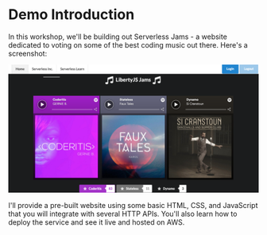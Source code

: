 # Demo Introduction

In this workshop, we'll be building out Serverless Jams - a website dedicated to voting on some of the best coding music out there. Here's a screenshot:

![Serverless Jams](/images/serverlessjams-screenshot.png)

I'll provide a pre-built website using some basic HTML, CSS, and JavaScript that you will integrate with several HTTP APIs. You'll also learn how to deploy the service and see it live and hosted on AWS. 